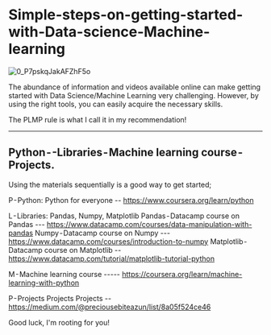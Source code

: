 # Simple-steps-on-getting-started-with-Data-science-Machine-learning
![0_P7pskqJakAFZhF5o](https://user-images.githubusercontent.com/107571666/176883740-3ad9cd1b-23b5-4d50-b0a1-603de659ef29.png)

The abundance of information and videos available online can make getting started with Data Science/Machine Learning very challenging. However, by using the right tools, you can easily acquire the necessary skills.

The PLMP rule is what I call it in my recommendation!

---
Python - -Libraries - Machine learning course - Projects.
---

Using the materials sequentially is a good way to get started;

P - Python: Python for everyone -- https://www.coursera.org/learn/python 

L - Libraries: Pandas, Numpy, Matplotlib
Pandas - Datacamp course on Pandas --- https://www.datacamp.com/courses/data-manipulation-with-pandas
Numpy - Datacamp course on Numpy ---  https://www.datacamp.com/courses/introduction-to-numpy
Matplotlib - Datacamp course on Matplotlib -- https://www.datacamp.com/tutorial/matplotlib-tutorial-python

M - Machine learning course ----- https://coursera.org/learn/machine-learning-with-python

P - Projects Projects Projects --  https://medium.com/@preciousebiteazun/list/8a05f524ce46

Good luck, I'm rooting for you!
